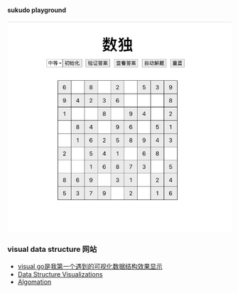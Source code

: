 #### sukudo playground
![sukodo ui](./image/sukudo.jpg)

### visual data structure 网站
- [visual go是我第一个遇到的可视化数据结构效果显示](https://visualgo.net/en)
- [Data Structure Visualizations](https://www.cs.usfca.edu/~galles/visualization/Algorithms.html)
- [Algomation](http://www.algomation.com/)